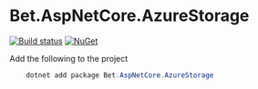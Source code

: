﻿# Bet.AspNetCore.AzureStorage

[![Build status](https://ci.appveyor.com/api/projects/status/fo9rakj7s7uhs3ij?svg=true)](https://ci.appveyor.com/project/kdcllc/bet-aspnetcore)
[![NuGet](https://img.shields.io/nuget/v/Bet.AspNetCore.AzureStorage.svg)](https://www.nuget.org/packages?q=Bet.AspNetCore.AzureStorage)

Add the following to the project
```csharp
    dotnet add package Bet.AspNetCore.AzureStorage
```
